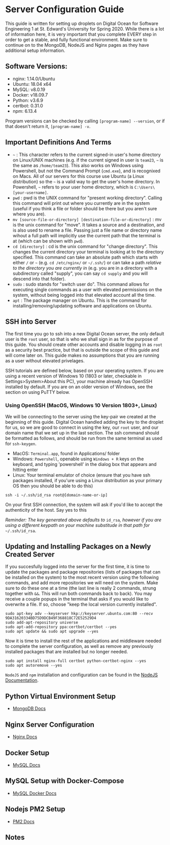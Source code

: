 # Server Configuration Guide

This guide is written for setting up droplets on Digital Ocean for Software Engineering 1 at St. Edward's University for Spring 2020. While there is a lot of information here, it is very important that you complete EVERY step in order to get a stable, and fully functional environment. Make sure to continue on to the MongoDB, NodeJS and Nginx pages as they have additional setup information.

## Software Versions:
 
 * nginx: 1.14.0/Ubuntu
 * Ubuntu: 18.04 x64
 * MySQL: v8.0.19
 * Docker: v18.09.7
 * Python: v3.6.9
 * certbot: 0.31.0
 * npm: 6.13.4

Program versions can be checked by calling `[program-name] --version`, or if that doesn't return it, `[program-name] -v`.

## Important Definitions And Terms

 * `~` : This character refers to the current signed-in user's home directory on Linux/UNIX machines (e.g. if the current signed in user is `team23`, `~` is the same as `/home/team23`). This also works on Windows using Powershell, but not the Command Prompt (`cmd.exe`), and is recognixed on Macs. All of our servers for this course use Ubuntu (a Linux distribution) so the `~` is a valid way to get the user's home directory. In Powershell, `~` refers to your user home directory, which is `C:\Users\[your-username]`.
 * `pwd` : pwd is the UNIX command for "present working directory". Calling this command will print out where you currently are in the system (useful if you think a file or folder should be there but you aren't sure where you are).
 * `mv [source-file-or-directory] [destination-file-or-directory]` : mv is the unix command for "move". It takes a source and a destination, and is also used to rename a file. Passing just a file name or directory name wihout a full path will implicitly use the current path that the terminal is at (which can be shown with `pwd`).
 * `cd [directory]` : cd is the unix command for "change directory". This changes the current directory your terminal is looking at to the directory specified. This command can take an absolute path which starts with either `/` or `~` (e.g. `cd /etc/nginx/` or `~/.ssh/`) or can take a path *relative to the directory you are currently in* (e.g. you are in a directory with a subdirectory called "supply", you can say `cd supply` and you will descend into that folder). 
 * `sudo` : sudo stands for "switch user do". This command allows for executing single commands as a user with elevated permissions on the system, without being logged into that elevated account all the time.
 * `apt` : The package manager on Ubuntu. This is the command for installing/removing/updating software and applications on Ubuntu.


## SSH into Server

The first time you go to ssh into a new Digital Ocean server, the only default user is the `root` user, so that is who we shall sign in as for the purpose of this guide. You should create other accounts and disable logging in as `root` as a security best practice, but that is outside the scope of this guide and will come later on. This guide makes no assumptions that you are running as a user without elevated privelages. 

SSH tutorials are defined below, based on your operating system. If you are using a recent version of Windows 10 (1803 or later, checkable in Settings>System>About this PC), your machine already has OpenSSH installed by default. If you are on an older version of Windows, see the section on using PuTTY below.

### Using OpenSSH (MacOS, Windows 10 Version 1803+, Linux)

We will be connecting to the server using the key-pair we created at the beginning of this guide. Digital Ocean handled adding the key to the droplet for us, so we are good to connect in using the key, our `root` user, and our domain name that we set up in the last section. The ssh command should be formatted as follows, and should be run from the same terminal as used for `ssh-keygen`.  

 - MacOS: `Terminal.app`, found in Applications/ folder
 - Windows: `Powershell`, openable using `Windows + R` keys on the keyboard, and typing 'powershell' in the dialog box that appears and hitting enter
 - Linux: Your terminal emulator of choice (ensure that you have ssh packages installed, if you'ure using a Linux distribution as your primary OS then you should be able to do this)

```
ssh -i ~/.ssh/id_rsa root@[domain-name-or-ip]
```

On your first SSH connection, the system will ask if you'd like to accept the authenticity of the host. Say yes to this

*Reminder: The key generated above defaults to* `id_rsa`*, however if you are using a different keypath on your machine substitude in that path for* `~/.ssh/id_rsa`.

## Updating and Installing Packages on a Newly Created Server

If you succesfully logged into the server for the first time, it is time to update the packages and package repositories (lists of packages that can be installed on the system) to the most recent version using the following commands, and add more repositories we will need on the system. Make sure to do these one at a time (the last line is really 2 commands, strung together with `&&`. This will run both commands back to back). You may receive a couple popups in the terminal that asks if you would like to overwrite a file. If so, choose "keep the local version currently installed".

```
sudo apt-key adv --keyserver hkp://keyserver.ubuntu.com:80 --recv 9DA31620334BD75D9DCB49F368818C72E52529D4
sudo add-apt-repository universe
sudo apt-add-repository ppa:certbot/certbot --yes
sudo apt update && sudo apt upgrade --yes
```

Now it is time to install the rest of the applications and middleware needed to complete the server configuration, as well as remove any previously installed packages that are installed but no longer needed.

```
sudo apt install nginx-full certbot python-certbot-nginx --yes
sudo apt autoremove --yes
```

`NodeJS` and `npm` installation and configuration can be found in the [NodeJS Documentation](https://github.com/nodesource/distributions/blob/master/README.md). 

## Python Virtual Environment Setup

* [MongoDB Docs](python/python.md)

## Nginx Server Configuration

* [Nginx Docs](nginx/nginx.md)

## Docker Setup

* [MySQL Docs](docker/docker.md)

## MySQL Setup with Docker-Compose

* [MySQL Docker Docs](mysql/mysql.md)

## Nodejs PM2 Setup

* [PM2 Docs](pm2/pm2.md)

## Notes

